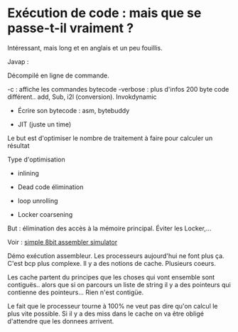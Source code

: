 # Exécution de code : mais que se passe-t-il vraiment ?

Intéressant, mais long et en anglais et un peu fouillis.

Javap :

Décompilé en ligne de commande.

-c : affiche les commandes bytecode
-verbose : plus d'infos
200 byte code différent.. add, Sub, i2l (conversion).
Invokdynamic

- Écrire son bytecode : asm, bytebuddy

- JIT (juste un time)

Le but est d'optimiser le nombre de traitement à faire pour calculer un résultat

Type d'optimisation

- inlining

- Dead code élimination

- loop unrolling

- Locker coarsening

But : élimination des accès à la mémoire principal. Éviter les Locker,...

Voir : [simple 8bit assembler simulator](https://schweigi.github.io/assembler-simulator)

Démo exécution assembleur. Les processeurs aujourd'hui ne font plus ça. C'est bcp plus complexe. Il y a des notions de cache. Plusieurs coeurs.

Les cache partent du principes que les choses qui vont ensemble sont contiguës.. alors que si on parcours un liste de string il y a des pointeurs qui contienne des pointeurs... Rien n'est contigüe.

Le fait que le processeur tourne à 100% ne veut pas dire qu'on calcul le plus vite possible. Si il y a des miss dans le cache on va être obligé d'attendre que les donnees arrivent.
